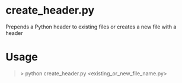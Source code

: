# create_header.py
Prepends a Python header to existing files or creates a new file with a header

# Usage
> \> python create_header.py <existing_or_new_file_name.py>
